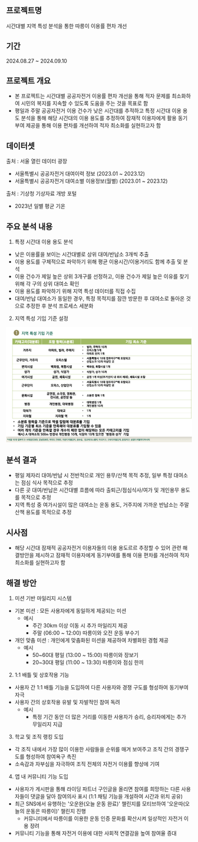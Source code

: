 ## 프로젝트명

시간대별 지역 특성 분석을 통한 따릉이 이용률 편차 개선


## 기간

2024.08.27 ~ 2024.09.10


## 프로젝트 개요

- 본 프로젝트는 시간대별 공공자전거 이용률 편차 개선을 통해 적자 문제를 최소화하여 시민의 복지를 지속할 수 있도록 도움을 주는 것을 목표로 함
- 평일과 주말 공공자전거 이용 건수가 낮은 시간대를 추적하고 특정 시간대 이용 용도 분석을 통해 해당 시간대의 이용 용도를 추정하여 잠재적 이용자에게 활용 동기 부여 제공을 통해 이용 편차를 개선하여 적자 최소화를 실현하고자 함


## 데이터셋

출처 : 서울 열린 데이터 광장
- 서울특별시 공공자전거 대여이력 정보 (2023.01 ~ 2023.12)
- 서울특별시 공공자전거 대여소별 이용정보(월별) (2023.01 ~ 2023.12)

출처 : 기상청 기상자료 개방 포털
- 2023년 일별 평균 기온


## 주요 분석 내용

1. 특정 시간대 이용 용도 분석
- 낮은 이용률을 보이는 시간대별로 상위 대여/반납소 3개씩 추출
- 이용 용도를 구체적으로 파악하기 위해 평균 이용시간/이용거리도 함께 추출 및 분석
- 이용 건수가 제일 높은 상위 3개구를 선정하고, 이용 건수가 제일 높은 이유를 찾기 위해 각 구의 상위 대여소 확인
- 이용 용도를 파악하기 위해 지역 특성 데이터를 직접 수집
- 대여/반납 대여소가 동일한 경우, 특정 목적지를 잠깐 방문한 후 대여소로 돌아온 것으로 추정한 후 분석 프로세스 세분화
2. 지역 특성 기입 기준 설정

![alt text](<scripts/1_지역_특성_기입_기준.png>)

## 분석 결과

- 평일 제자리 대여/반납 시 전반적으로 개인 용무/산책 목적 추정, 일부 특정 대여소는 점심 식사 목적으로 추정
- 다른 곳 대여/반납은 시간대별 흐름에 따라 출퇴근/점심식사/여가 및 개인용무 용도를 목적으로 추정
- 지역 특성 중 여가시설이 많은 대여소는 운동 용도, 거주지에 가까운 반납소는 주말 산책 용도를 목적으로 추정


## 시사점

- 해당 시간대 잠재적 공공자전거 이용자들의 이용 용도르르 추정할 수 있어 관련 해결방안을 제시하고 잠재적 이용자에게 동기부여를 통해 이용 편차를 개선하여 적자 최소화를 실현하고자 함


## 해결 방안

1. 미션 기반 마일리지 시스템
  - 기본 미션 : 모든 사용자에게 동일하게 제공되는 미션
    - 예시
      - 주간 30km 이상 이동 시 추가 마일리지 제공
      - 주말 (06:00 ~ 12:00) 따릉이와 오전 운동 부수기
  - 개인 맞춤 미션 : 개인에게 맞춤화된 미션을 제공하여 차별화된 경험 제공
    - 예시
      - 50~60대 평일 (13:00 ~ 15:00) 따릉이와 장보기
      - 20~30대 평일 (11:00 ~ 13:30) 따릉이와 점심 한끼

2. 1:1 배틀 및 상호작용 기능
  - 사용자 간 1:1 배틀 기능을 도입하여 다른 사용자와 경쟁 구도를 형성하여 동기부여 자극
  - 사용자 간의 상호작용 유발 및 자발적인 참여 독려
    - 예시
      - 특정 기간 동안 더 많은 거리를 이동한 사용자가 승리, 승리자에게는 추가 무일리지 지급

3. 학교 및 조직 랭킹 도입
  - 각 조직 내에서 가장 많이 이용한 사람들을 순위를 매겨 보여주고 조직 간의 경쟁구도를 형성하여 참여욕구 촉진
  - 소속감과 자부심을 자극하여 조직 전체의 자전거 이용률 향상에 기여

4. 앱 내 커뮤니티 기능 도입
  - 사용자가 게시판을 통해 라이딩 파트너 구인글을 올리면 참여를 희망하는 다른 사용자들이 댓글을 달아 참여의사 표시 (1:1 채팅 기능을 개설하여 시간과 위치 공유)
  - 최근 SNS에서 유행하는 '오운완(오늘 운동 완료)' 챌린지를 모티브하여 '오운따(오늘의 운동은 따릉이)' 챌린지 진행
    - 커뮤니티에서 따릉이를 이용한 운동 인증 문화를 확산시켜 일상적인 자전거 이용 장려
  - 커뮤니티 기능을 통해 자전거 이용에 대한 사회적 연결감을 높여 참여율 증대